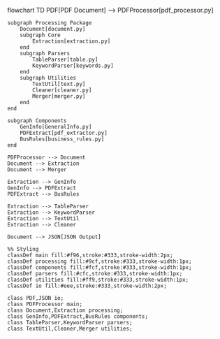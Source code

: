flowchart TD
    PDF[PDF Document] --> PDFProcessor[pdf_processor.py]
    
    subgraph Processing Package
        Document[document.py]
        subgraph Core
            Extraction[extraction.py]
        end
        subgraph Parsers
            TableParser[table.py]
            KeywordParser[keywords.py]
        end
        subgraph Utilities
            TextUtil[text.py]
            Cleaner[cleaner.py]
            Merger[merger.py]
        end
    end
    
    subgraph Components
        GenInfo[GeneralInfo.py]
        PDFExtract[pdf_extractor.py]
        BusRules[business_rules.py]
    end
    
    PDFProcessor --> Document
    Document --> Extraction
    Document --> Merger
    
    Extraction --> GenInfo
    GenInfo --> PDFExtract
    PDFExtract --> BusRules
    
    Extraction --> TableParser
    Extraction --> KeywordParser
    Extraction --> TextUtil
    Extraction --> Cleaner
    
    Document --> JSON[JSON Output]
    
    %% Styling
    classDef main fill:#f96,stroke:#333,stroke-width:2px;
    classDef processing fill:#9cf,stroke:#333,stroke-width:1px;
    classDef components fill:#fcf,stroke:#333,stroke-width:1px;
    classDef parsers fill:#cfc,stroke:#333,stroke-width:1px;
    classDef utilities fill:#ff9,stroke:#333,stroke-width:1px;
    classDef io fill:#eee,stroke:#333,stroke-width:2px;
    
    class PDF,JSON io;
    class PDFProcessor main;
    class Document,Extraction processing;
    class GenInfo,PDFExtract,BusRules components;
    class TableParser,KeywordParser parsers;
    class TextUtil,Cleaner,Merger utilities;